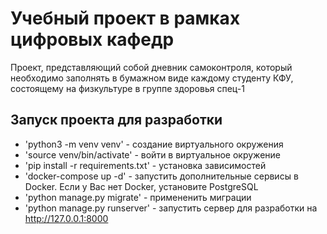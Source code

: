 # Учебный проект в рамках цифровых кафедр  
Проект, представляющий собой дневник самоконтроля, который необходимо заполнять в бумажном виде каждому студенту КФУ, 
состоящему на физкультуре в группе здоровья спец-1

## Запуск проекта для разработки
- 'python3 -m venv venv' - создание виртуального окружения
- 'source venv/bin/activate' - войти в виртуальное окружение
- 'pip install -r requirements.txt' - установка зависимостей
- 'docker-compose up -d' - запустить дополнительные сервисы в Docker. Если у Вас нет Docker, установите
PostgreSQL
- 'python manage.py migrate' - примененить миграции
- 'python manage.py runserver' - запустить сервер для разработки на http://127.0.0.1:8000